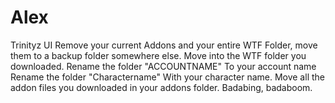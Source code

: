 # Alex
Trinityz UI
Remove your current Addons and your entire WTF Folder, move them to a backup folder somewhere else.
Move into the WTF folder you downloaded.
Rename the folder "ACCOUNTNAME" To your account name
Rename the folder "Charactername" With your character name.
Move all the addon files you downloaded in your addons folder.
Badabing, badaboom.
